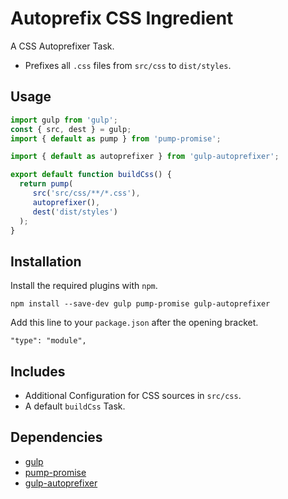 Autoprefix CSS Ingredient
================================================================================

A CSS Autoprefixer Task.

- Prefixes all `.css` files from `src/css` to `dist/styles`.

Usage
--------------------------------------------------------------------------------

```javascript
import gulp from 'gulp';
const { src, dest } = gulp;
import { default as pump } from 'pump-promise';

import { default as autoprefixer } from 'gulp-autoprefixer';

export default function buildCss() {
  return pump(
     src('src/css/**/*.css'),
     autoprefixer(),
     dest('dist/styles')
  );
}
```

Installation
--------------------------------------------------------------------------------

Install the required plugins with `npm`.

`npm install --save-dev gulp pump-promise gulp-autoprefixer`

Add this line to your `package.json` after the opening bracket.

`"type": "module",`

Includes
--------------------------------------------------------------------------------

- Additional Configuration for CSS sources in `src/css`.
- A default `buildCss` Task.

Dependencies
--------------------------------------------------------------------------------

- [gulp](https://www.npmjs.com/package/gulp)
- [pump-promise](https://www.npmjs.com/package/pump-promise)
- [gulp-autoprefixer](https://www.npmjs.com/package/gulp-autoprefixer)
